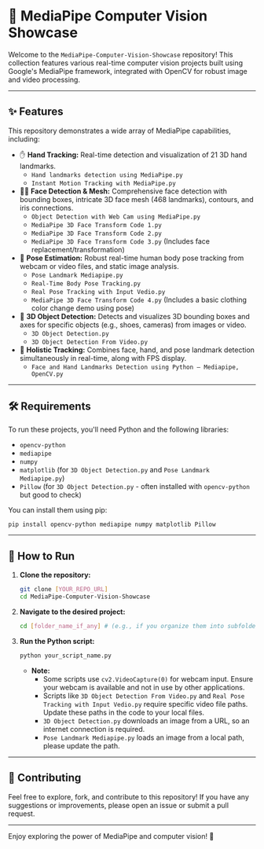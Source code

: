 # 🚀 MediaPipe Computer Vision Showcase

Welcome to the `MediaPipe-Computer-Vision-Showcase` repository! This collection features various real-time computer vision projects built using Google's MediaPipe framework, integrated with OpenCV for robust image and video processing.

---

## ✨ Features

This repository demonstrates a wide array of MediaPipe capabilities, including:

-   ✋ **Hand Tracking:** Real-time detection and visualization of 21 3D hand landmarks.
    -   `Hand landmarks detection using MediaPipe.py`
    -   `Instant Motion Tracking with MediaPipe.py`
-   🧑‍💻 **Face Detection & Mesh:** Comprehensive face detection with bounding boxes, intricate 3D face mesh (468 landmarks), contours, and iris connections.
    -   `Object Detection with Web Cam using MediaPipe.py`
    -   `MediaPipe 3D Face Transform Code 1.py`
    -   `MediaPipe 3D Face Transform Code 2.py`
    -   `MediaPipe 3D Face Transform Code 3.py` (Includes face replacement/transformation)
-   🧍 **Pose Estimation:** Robust real-time human body pose tracking from webcam or video files, and static image analysis.
    -   `Pose Landmark Mediapipe.py`
    -   `Real-Time Body Pose Tracking.py`
    -   `Real Pose Tracking with Input Vedio.py`
    -   `MediaPipe 3D Face Transform Code 4.py` (Includes a basic clothing color change demo using pose)
-   👟 **3D Object Detection:** Detects and visualizes 3D bounding boxes and axes for specific objects (e.g., shoes, cameras) from images or video.
    -   `3D Object Detection.py`
    -   `3D Object Detection From Video.py`
-   🔗 **Holistic Tracking:** Combines face, hand, and pose landmark detection simultaneously in real-time, along with FPS display.
    -   `Face and Hand Landmarks Detection using Python – Mediapipe, OpenCV.py`

---

## 🛠️ Requirements

To run these projects, you'll need Python and the following libraries:

-   `opencv-python`
-   `mediapipe`
-   `numpy`
-   `matplotlib` (for `3D Object Detection.py` and `Pose Landmark Mediapipe.py`)
-   `Pillow` (for `3D Object Detection.py` - often installed with `opencv-python` but good to check)

You can install them using pip:

```bash
pip install opencv-python mediapipe numpy matplotlib Pillow
```

---

## 🚀 How to Run

1.  **Clone the repository:**
    ```bash
    git clone [YOUR_REPO_URL]
    cd MediaPipe-Computer-Vision-Showcase
    ```
2.  **Navigate to the desired project:**
    ```bash
    cd [folder_name_if_any] # (e.g., if you organize them into subfolders)
    ```
3.  **Run the Python script:**
    ```bash
    python your_script_name.py
    ```

    * **Note:**
        * Some scripts use `cv2.VideoCapture(0)` for webcam input. Ensure your webcam is available and not in use by other applications.
        * Scripts like `3D Object Detection From Video.py` and `Real Pose Tracking with Input Vedio.py` require specific video file paths. Update these paths in the code to your local files.
        * `3D Object Detection.py` downloads an image from a URL, so an internet connection is required.
        * `Pose Landmark Mediapipe.py` loads an image from a local path, please update the path.

---

## 🤝 Contributing

Feel free to explore, fork, and contribute to this repository! If you have any suggestions or improvements, please open an issue or submit a pull request.

---

Enjoy exploring the power of MediaPipe and computer vision! 🌟
